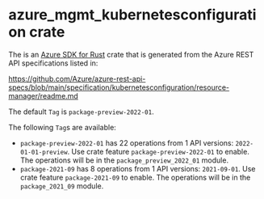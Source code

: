 # azure_mgmt_kubernetesconfiguration crate

The is an [Azure SDK for Rust](https://github.com/Azure/azure-sdk-for-rust) crate that is generated from the Azure REST API specifications listed in:

https://github.com/Azure/azure-rest-api-specs/blob/main/specification/kubernetesconfiguration/resource-manager/readme.md

The default `Tag` is `package-preview-2022-01`.

The following `Tag`s are available:

- `package-preview-2022-01` has 22 operations from 1 API versions: `2022-01-01-preview`. Use crate feature `package-preview-2022-01` to enable. The operations will be in the `package_preview_2022_01` module.
- `package-2021-09` has 8 operations from 1 API versions: `2021-09-01`. Use crate feature `package-2021-09` to enable. The operations will be in the `package_2021_09` module.